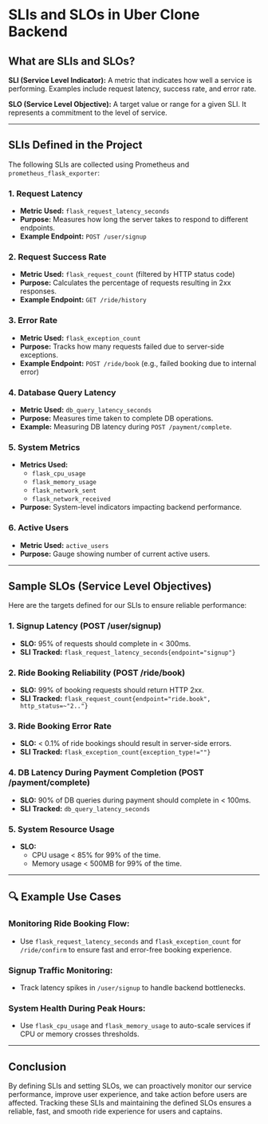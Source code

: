 # SLIs and SLOs in Uber Clone Backend

## What are SLIs and SLOs?

**SLI (Service Level Indicator):** A metric that indicates how well a service is performing. Examples include request latency, success rate, and error rate.

**SLO (Service Level Objective):** A target value or range for a given SLI. It represents a commitment to the level of service.

---

## SLIs Defined in the Project

The following SLIs are collected using Prometheus and `prometheus_flask_exporter`:

### 1. **Request Latency**
- **Metric Used:** `flask_request_latency_seconds`
- **Purpose:** Measures how long the server takes to respond to different endpoints.
- **Example Endpoint:** `POST /user/signup`

### 2. **Request Success Rate**
- **Metric Used:** `flask_request_count` (filtered by HTTP status code)
- **Purpose:** Calculates the percentage of requests resulting in 2xx responses.
- **Example Endpoint:** `GET /ride/history`

### 3. **Error Rate**
- **Metric Used:** `flask_exception_count`
- **Purpose:** Tracks how many requests failed due to server-side exceptions.
- **Example Endpoint:** `POST /ride/book` (e.g., failed booking due to internal error)

### 4. **Database Query Latency**
- **Metric Used:** `db_query_latency_seconds`
- **Purpose:** Measures time taken to complete DB operations.
- **Example:** Measuring DB latency during `POST /payment/complete`.

### 5. **System Metrics**
- **Metrics Used:**
  - `flask_cpu_usage`
  - `flask_memory_usage`
  - `flask_network_sent`
  - `flask_network_received`
- **Purpose:** System-level indicators impacting backend performance.

### 6. **Active Users**
- **Metric Used:** `active_users`
- **Purpose:** Gauge showing number of current active users.

---

## Sample SLOs (Service Level Objectives)

Here are the targets defined for our SLIs to ensure reliable performance:

### 1. **Signup Latency (POST /user/signup)**
- **SLO:** 95% of requests should complete in < 300ms.
- **SLI Tracked:** `flask_request_latency_seconds{endpoint="signup"}`

### 2. **Ride Booking Reliability (POST /ride/book)**
- **SLO:** 99% of booking requests should return HTTP 2xx.
- **SLI Tracked:** `flask_request_count{endpoint="ride.book", http_status=~"2.."}`

### 3. **Ride Booking Error Rate**
- **SLO:** < 0.1% of ride bookings should result in server-side errors.
- **SLI Tracked:** `flask_exception_count{exception_type!=""}`

### 4. **DB Latency During Payment Completion (POST /payment/complete)**
- **SLO:** 90% of DB queries during payment should complete in < 100ms.
- **SLI Tracked:** `db_query_latency_seconds`

### 5. **System Resource Usage**
- **SLO:**
  - CPU usage < 85% for 99% of the time.
  - Memory usage < 500MB for 99% of the time.

---

## 🔍 Example Use Cases

### Monitoring Ride Booking Flow:
- Use `flask_request_latency_seconds` and `flask_exception_count` for `/ride/confirm` to ensure fast and error-free booking experience.

### Signup Traffic Monitoring:
- Track latency spikes in `/user/signup` to handle backend bottlenecks.

### System Health During Peak Hours:
- Use `flask_cpu_usage` and `flask_memory_usage` to auto-scale services if CPU or memory crosses thresholds.

---

##  Conclusion
By defining SLIs and setting SLOs, we can proactively monitor our service performance, improve user experience, and take action before users are affected.
Tracking these SLIs and maintaining the defined SLOs ensures a reliable, fast, and smooth ride experience for users and captains.
